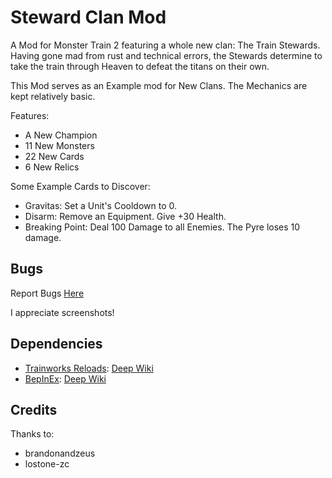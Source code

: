 # Steward Clan Mod

A Mod for Monster Train 2 featuring a whole new clan: The Train Stewards. Having gone mad from rust and technical errors, the Stewards determine to take the train through Heaven to defeat the titans on their own.

This Mod serves as an Example mod for New Clans. The Mechanics are kept relatively basic.

Features:

- A New Champion
- 11 New Monsters
- 22 New Cards
- 6 New Relics

Some Example Cards to Discover:

- Gravitas: Set a Unit's Cooldown to 0.
- Disarm: Remove an Equipment. Give +30 Health.
- Breaking Point: Deal 100 Damage to all Enemies. The Pyre loses 10 damage.

## Bugs

Report Bugs [Here](https://github.com/Monster-Train-2-Modding-Group/StewardClan/issues)

I appreciate screenshots!

## Dependencies

- [Trainworks Reloads](https://github.com/Monster-Train-2-Modding-Group/Trainworks-Reloaded): [Deep Wiki](https://deepwiki.com/Monster-Train-2-Modding-Group/Trainworks-Reloaded)
- [BepInEx](https://github.com/BepInEx/BepInEx): [Deep Wiki](https://deepwiki.com/BepInEx/BepInEx)

## Credits

Thanks to:
- brandonandzeus
- lostone-zc

